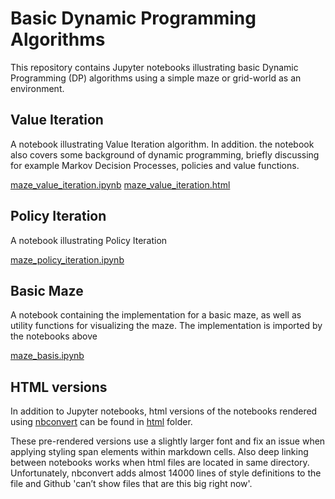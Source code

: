 
# Basic Dynamic Programming Algorithms

This repository contains Jupyter notebooks illustrating basic Dynamic Programming (DP) algorithms using a simple maze or grid-world as an environment.


## Value Iteration

A notebook illustrating Value Iteration algorithm. In addition. the notebook also covers some background of dynamic programming, briefly discussing for example Markov Decision Processes, policies and value functions.

[maze_value_iteration.ipynb](https://github.com/mmakipaa/dp/blob/main/notebooks/maze_value_iteration.ipynb)
[maze_value_iteration.html](https://htmlpreview.github.io/?https://github.com/mmakipaa/dp/blob/main/html/maze_value_iteration.html)

## Policy Iteration

A notebook illustrating Policy Iteration

[maze_policy_iteration.ipynb](https://github.com/mmakipaa/dp/blob/main/notebooks/maze_policy_iteration.ipynb)

## Basic Maze

A notebook containing the implementation for a basic maze, as well as utility functions for visualizing the maze. The implementation is imported by the notebooks above

[maze_basis.ipynb](https://github.com/mmakipaa/dp/blob/main/notebooks/maze_basis.ipynb)


## HTML versions

In addition to Jupyter notebooks, html versions of the notebooks rendered using [nbconvert](https://github.com/jupyter/nbconvert) can be found in [html](html) folder.

These pre-rendered versions use a slightly larger font and fix an issue when applying styling span elements within markdown cells. Also deep linking between notebooks works when html files are located in same directory. Unfortunately, nbconvert adds almost 14000 lines of style definitions to the file and Github 'can’t show files that are this big right now'.